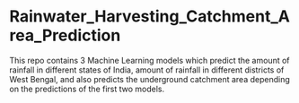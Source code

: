 # Rainwater_Harvesting_Catchment_Area_Prediction

This repo contains 3 Machine Learning models which predict the amount of rainfall in different states of India, amount of rainfall in different districts of West Bengal, and also predicts the underground catchment area depending on the predictions of the first two models.

<img india.png>
